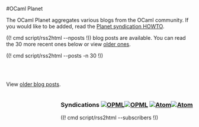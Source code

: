 <!-- ((! set title OCaml Planet !)) ((! set community !)) -->
<!-- ((! set advertise_rss true !)) -->

#OCaml Planet

The OCaml Planet aggregates various blogs
from the OCaml community. If you would like to be added, read the
[Planet syndication HOWTO](syndication.html).

<div class="container">
<div class="row">
<section class="span8 planet">

((! cmd script/rss2html --nposts !)) blog posts are available.
You can read the 30 more recent ones below
or view <a href="older.html" >older ones</a>.

((! cmd script/rss2html --posts -n 30 !))

<p style="clear:both; padding-top: 6ex">
View <a href="older.html" >older blog posts</a>.
</p>

</section>
<section class="span4">
<div class="subscribers" style="float:right">

<h3 class="syndication" >Syndications
  <a href="/opml.xml" title="OPML"
  ><img class="svg opml" src="/img/Opml-icon.svg" alt="OPML"
  /><img class="png ompl" src="/img/Opml-icon.png" alt="OPML" /></a>
  <a href="/feed.xml" title="Aggregated feed"
  ><img class="svg" src="/img/rss.svg" alt="Atom"
  /><img class="png" src="/img/rss.png" alt="Atom" /></a>
</h3>

((! cmd script/rss2html --subscribers !))

</div>
</section>
</div>
</div>
